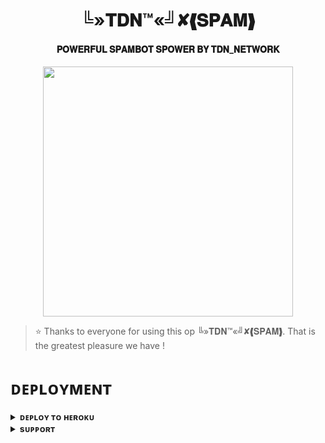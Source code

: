 <h1 align="center"><b>╚»𝐓𝐃𝐍™«╝✘❰𝐒𝐏𝐀𝐌❱</b></h1>

<h4 align="center">  𝐏𝐎𝐖𝐄𝐑𝐅𝐔𝐋 𝐒𝐏𝐀𝐌𝐁𝐎𝐓 𝐒𝐏𝐎𝐖𝐄𝐑 𝐁𝐘 𝐓𝐃𝐍_𝐍𝐄𝐓𝐖𝐎𝐑𝐊 </h4>

<p align="center"><a href="https://t.me/PyXen"><img src="https://graph.org/file/e6899bf92bc6cc628fbf7.jpg" width="400"></a></p>


> ⭐️ Thanks to everyone for using this op ╚»𝐓𝐃𝐍™«╝✘❰𝐒𝐏𝐀𝐌❱. That is the greatest pleasure we have !


# ᴅᴇᴘʟᴏʏᴍᴇɴᴛ


<details>
<summary><b>ᴅᴇᴘʟᴏʏ ᴛᴏ ʜᴇʀᴏᴋᴜ</b></summary>
<br>

[![Deploy](https://www.herokucdn.com/deploy/button.svg)](https://dashboard.heroku.com/new?template=https://github.com/ItZxSTaR/XBOTS)

</details>


<details>
<summary><b>sᴜᴘᴘᴏʀᴛ</b></summary>
<br>

<a href="https://t.me/TheAltron"><img src="https://img.shields.io/badge/Join-Telegram%20Channel-red.svg?logo=Telegram"></a>

</details>
